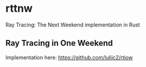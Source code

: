 # rttnw
Ray Tracing: The Next Weekend implementation in Rust

## Ray Tracing in One Weekend
Implementation here: https://github.com/luliic2/rtiow
